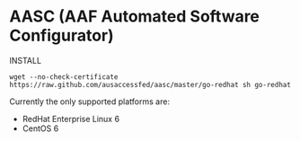 AASC (AAF Automated Software Configurator)
==========================================

INSTALL

`
wget --no-check-certificate https://raw.github.com/ausaccessfed/aasc/master/go-redhat
sh go-redhat
`

Currently the only supported platforms are:
- RedHat Enterprise Linux 6
- CentOS 6

